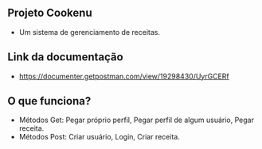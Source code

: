 ## Projeto Cookenu
- Um sistema de gerenciamento de receitas.
## Link da documentação
- https://documenter.getpostman.com/view/19298430/UyrGCERf
## O que funciona?
- Métodos Get: Pegar próprio perfil, Pegar perfil de algum usuário, Pegar receita.
- Métodos Post: Criar usuário, Login, Criar receita.

